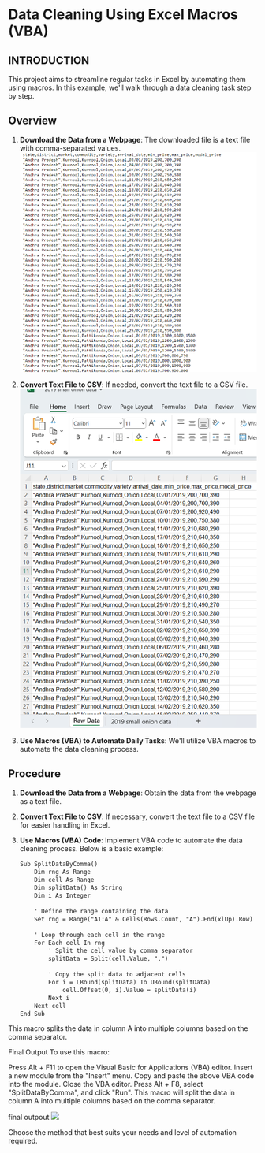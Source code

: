 # Data Cleaning Using Excel Macros (VBA)

## INTRODUCTION
This project aims to streamline regular tasks in Excel by automating them using macros. In this example, we'll walk through a data cleaning task step by step.

## Overview
1. **Download the Data from a Webpage**: The downloaded file is a text file with comma-separated values.
   ![Text Data](https://github.com/Prakashpsk/Data-cleaning-using-excel-macros-VBA-/blob/main/text_data.png)

2. **Convert Text File to CSV**: If needed, convert the text file to a CSV file.
   ![Raw Data](https://github.com/Prakashpsk/Data-cleaning-using-excel-macros-VBA-/blob/main/raw_data.png)

3. **Use Macros (VBA) to Automate Daily Tasks**: We'll utilize VBA macros to automate the data cleaning process.

## Procedure
1. **Download the Data from a Webpage**: Obtain the data from the webpage as a text file.
2. **Convert Text File to CSV**: If necessary, convert the text file to a CSV file for easier handling in Excel.
3. **Use Macros (VBA) Code**: Implement VBA code to automate the data cleaning process. Below is a basic example:

   ```vba
   Sub SplitDataByComma()
       Dim rng As Range
       Dim cell As Range
       Dim splitData() As String
       Dim i As Integer

       ' Define the range containing the data
       Set rng = Range("A1:A" & Cells(Rows.Count, "A").End(xlUp).Row)

       ' Loop through each cell in the range
       For Each cell In rng
           ' Split the cell value by comma separator
           splitData = Split(cell.Value, ",")

           ' Copy the split data to adjacent cells
           For i = LBound(splitData) To UBound(splitData)
               cell.Offset(0, i).Value = splitData(i)
           Next i
       Next cell
   End Sub
This macro splits the data in column A into multiple columns based on the comma separator.

Final Output
To use this macro:

Press Alt + F11 to open the Visual Basic for Applications (VBA) editor.
Insert a new module from the "Insert" menu.
Copy and paste the above VBA code into the module.
Close the VBA editor.
Press Alt + F8, select "SplitDataByComma", and click "Run".
This macro will split the data in column A into multiple columns based on the comma separator.

final outpout
![](https://github.com/Prakashpsk/Data-cleaning-using-excel-macros-VBA-/blob/main/aftter_macrows_data.png)

Choose the method that best suits your needs and level of automation required.
